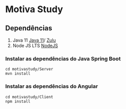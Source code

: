 # Motiva Study

## Dependências 
1. Java 11 [Java 11](https://www.oracle.com/java/technologies/javase-jdk11-downloads.html)/ [Zulu](https://www.azul.com/downloads/zulu-community/?version=java-11-lts&os=windows&package=jdk)
2. Node JS LTS [NodeJS](https://nodejs.org/en/)


### Instalar as dependências do Java Spring Boot
```
cd motivastudy/Server
mvn install
```

### Instalar as dependências do Angular
```
cd motivastudy/Client
npm install
```

